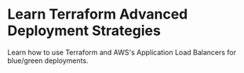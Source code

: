 # Learn Terraform Advanced Deployment Strategies

Learn how to use Terraform and AWS's Application Load Balancers for blue/green deployments. 

